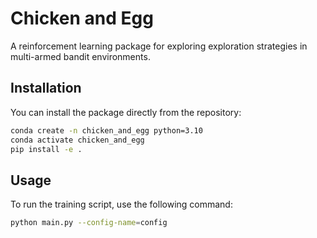 # Chicken and Egg

A reinforcement learning package for exploring exploration strategies in multi-armed bandit environments.

## Installation

You can install the package directly from the repository:

```bash
conda create -n chicken_and_egg python=3.10
conda activate chicken_and_egg
pip install -e .
```

## Usage

To run the training script, use the following command:

```bash
python main.py --config-name=config
```

